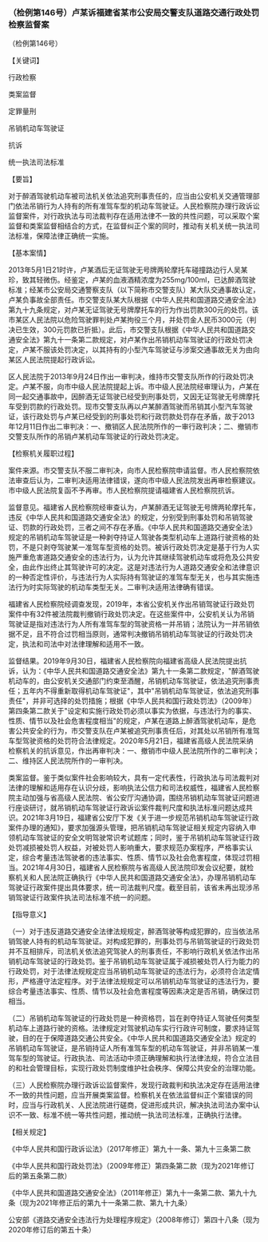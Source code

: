 ### （检例第146号）卢某诉福建省某市公安局交警支队道路交通行政处罚检察监督案
（检例第146号）

【关键词】

行政检察

类案监督

定罪量刑

吊销机动车驾驶证

抗诉

统一执法司法标准

【要旨】

对于醉酒驾驶机动车被司法机关依法追究刑事责任的，应当由公安机关交通管理部门依法吊销行为人持有的所有准驾车型的机动车驾驶证。人民检察院办理行政诉讼监督案件，对行政执法与司法裁判存在适用法律不一致的共性问题，可以采取个案监督和类案监督相结合的方式，在监督纠正个案的同时，推动有关机关统一执法司法标准，保障法律正确统一实施。

【基本案情】

2013年5月1日21时许，卢某酒后无证驾驶无号牌两轮摩托车碰撞路边行人吴某珍，致其轻微伤。经鉴定，卢某的血液酒精浓度为255mg/100ml，已达醉酒驾驶标准；经某市公安局交通警察支队（以下简称市交警支队）某大队交通事故认定，卢某负事故全部责任。市交警支队某大队根据《中华人民共和国道路交通安全法》第九十九条规定，对卢某无证驾驶无号牌摩托车的行为作出罚款300元的处罚。该市某区人民法院以危险驾驶罪判处卢某拘役三个月，并处罚金人民币3000元（判决已生效，300元罚款已折抵）。此后，市交警支队根据《中华人民共和国道路交通安全法》第九十一条第二款规定，对卢某作出吊销机动车驾驶证的行政处罚决定，卢某不服该处罚决定，以其持有的小型汽车驾驶证与涉案交通事故无关为由向某区人民法院提起行政诉讼。

区人民法院于2013年9月24日作出一审判决，维持市交警支队所作的行政处罚决定。卢某不服，向市中级人民法院提起上诉。市中级人民法院经审理认为，卢某在同一起交通事故中，因醉酒无证驾驶已经受到刑事处罚，又因无证驾驶无号牌摩托车受到罚款的行政处罚。现市交警支队再以卢某醉酒驾驶而吊销其小型汽车驾驶证，该行政处罚与卢某已经受到的刑事处罚和行政罚款处罚存在矛盾，故于2013年12月11日作出二审判决：一、撤销区人民法院所作的一审行政判决；二、撤销市交警支队所作的吊销卢某机动车驾驶证的行政处罚决定。

【检察机关履职过程】

案件来源。市交警支队不服二审判决，向市人民检察院申请监督。市人民检察院依法审查后认为，二审判决适用法律错误，遂向市中级人民法院发出再审检察建议。市中级人民法院复函不予再审。市人民检察院提请福建省人民检察院抗诉。

监督意见。福建省人民检察院经审查认为，卢某醉酒无证驾驶无号牌两轮摩托车，违反《中华人民共和国道路交通安全法》的规定，分别受到刑事处罚和吊销驾驶证、罚款的行政处罚，三者之间不存在矛盾。《中华人民共和国道路交通安全法》规定的吊销机动车驾驶证是一种剥夺持证人驾驶各类型机动车上道路行驶资格的处罚，不是只剥夺驾驶某一准驾车型资格的处罚。被诉行政处罚决定是基于行为人实施严重危害道路交通安全的违法行为，认为允许其继续驾驶机动车或将危及公共安全，由此作出终止其驾驶许可的决定。这是对违法行为人道路交通安全和法律意识的一种否定性评价，与违法行为人实际持有驾驶证的准驾车型无关，也与其实施违法行为时实际驾驶的机动车类型无关。二审判决适用法律确有错误。

福建省人民检察院经调查发现，2019年，本省公安机关作出吊销驾驶证行政处罚案件中有32件被法院裁判撤销行政处罚决定。在这些案件中，公安机关认为吊销驾驶证是指对违法行为人所有准驾车型的驾驶资格一并吊销；法院认为一并吊销依据不足，且不符合过罚相当原则，通常判决撤销吊销机动车驾驶证的行政处罚决定，执法和司法中对法律理解和适用不一致。

监督结果。2019年9月30日，福建省人民检察院向福建省高级人民法院提出抗诉，认为：《中华人民共和国道路交通安全法》第九十一条第二款规定，"醉酒驾驶机动车的，由公安机关交通部门约束至酒醒，吊销机动车驾驶证，依法追究刑事责任；五年内不得重新取得机动车驾驶证"，其中"吊销机动车驾驶证，依法追究刑事责任"，并非可选择的处罚措施；根据《中华人民共和国行政处罚法》（2009年）第四条第二款关于"设定和实施行政处罚必须以事实为依据，与违法行为的事实、性质、情节以及社会危害程度相当"的规定，卢某在道路上醉酒驾驶机动车，是危害公共安全的行为，市交警支队在卢某被追究刑事责任后，对其处以吊销所有准驾车型驾驶资格的处罚符合法律规定。2020年5月21日，福建省高级人民法院采纳检察机关的抗诉意见，作出再审判决：一、撤销市中级人民法院所作的二审判决；二、维持区人民法院所作的一审判决。

类案监督。鉴于类似案件社会影响较大，具有一定代表性，行政执法与司法裁判对法律的理解和适用存在认识分歧，影响执法公信力和司法权威性，福建省人民检察院主动加强与省高级人民法院、省公安厅沟通协调，围绕吊销机动车驾驶证问题进行座谈研讨，就吊销机动车驾驶证行政诉讼案件裁判尺度和执法标准问题达成共识。2021年3月19日，福建省公安厅下发《关于进一步规范吊销机动车驾驶证行政案件办理的通知》，要求加强源头管理，把吊销机动车驾驶证相关规定内容纳入申领机动车驾驶证的安全文明驾驶常识考试题库；同时，鉴于吊销机动车驾驶证行政处罚减损被处罚人权益，对被处罚人影响重大，要求规范办案程序，严格事实认定，综合考量违法驾驶者的违法事实、性质、情节以及社会危害程度，体现过罚相当。2021年4月30日，福建省人民检察院与省高级人民法院印发会议纪要，就检察机关和人民法院正确执行《中华人民共和国道路交通安全法》，办理吊销机动车驾驶证行政案件提出具体要求，统一司法裁判尺度。截至目前，该省未再出现涉吊销驾驶证行政案件执法司法标准不统一的问题。

【指导意义】

（一）对于违反道路交通安全法律法规规定，醉酒驾驶等构成犯罪的，应当依法吊销驾驶人持有的机动车驾驶证。对构成犯罪的，刑事处罚与吊销驾驶证的行政处罚并不互相排斥，司法机关依法追究驾驶人的刑事责任，不影响行政机关依法作出吊销机动车驾驶证的行政处罚。鉴于吊销机动车驾驶证属于减损被处罚人行为能力的行政处罚，对于法律法规规定应当吊销机动车驾驶证的违法行为，必须符合法定情形，严格遵守法定程序。对于法律法规规定可以吊销机动车驾驶证的违法行为，要综合考量违法事实、性质、情节以及社会危害程度等因素决定是否吊销，确保过罚相当。

（二）吊销机动车驾驶证的行政处罚是一种资格罚，旨在剥夺持证人驾驶任何类型机动车上道路行驶的资格。法律规定对驾驶机动车实行行政许可制度，要求持证驾驶，目的在于保障道路交通公共安全。《中华人民共和国道路交通安全法》规定的吊销机动车驾驶证，是吊销持证人所有准驾车型的机动车驾驶证，并非吊销某一准驾车型的驾驶证。行政执法、司法活动中须正确理解和执行法律法规，符合立法目的和社会管理目标，实现行政处罚制度维护社会秩序、保障公共安全的治理功能。

（三）人民检察院办理行政诉讼监督案件，发现行政裁判和执法决定存在适用法律不一致的共性问题，应当开展类案监督。检察机关在依法监督纠正个案错误的同时，应当与行政机关、人民法院进行磋商，促进形成共识，解决执法司法办案中认识不一致、标准不统一等共性问题，推动统一执法司法标准，正确执行法律。

【相关规定】

《中华人民共和国行政诉讼法》（2017年修正）第九十一条、第九十三条第二款

《中华人民共和国行政处罚法》（2009年修正）第四条第二款（现为2021年修订后的第五条第二款）

《中华人民共和国道路交通安全法》（2011年修正）第九十一条第二款、第九十九条（现为2021年修正后的第九十一条第二款、第九十九条）

公安部《道路交通安全违法行为处理程序规定》（2008年修订）第四十八条（现为2020年修订后的第五十条）
